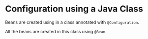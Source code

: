 # Configuration using a Java Class

Beans are created using in a class annotated with `@Configuration`. 

All the beans are created in this class using `@Bean`.
